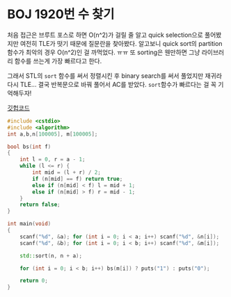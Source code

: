 # BOJ 1920번 수 찾기

처음 접근은 브루트 포스로 하면 O(n^2)가 걸릴 줄 알고 quick selection으로 풀어봤지만 여전히 TLE가 떳기 때문에 질문란을 찾아봤다. 알고보니 quick sort의 partition 함수가 최악의 경우 O(n^2)인 걸 까먹었다. ㅠㅠ 또 sorting은 웬만하면 그냥 라이브러리 함수를 쓰는게 가장 빠르다고 한다.

그래서 STL의 `sort` 함수를 써서 정렬시킨 후 binary search를 써서 풀었지만 재귀라 다시 TLE... 결국 반복문으로 바꿔 풀어서 AC를 받았다. `sort`함수가 빠르다는 걸 꼭 기억해두자!

[깃헙코드](https://github.com/baeharam/PS/blob/0c06b7db84293a1c74c6a028eee8ac211b809a16/Searching/1920%EB%B2%88(%EC%88%98%20%EC%B0%BE%EA%B8%B0).cpp)

```c++
#include <cstdio>
#include <algorithm>
int a,b,n[100005], m[100005];

bool bs(int f)
{
	int l = 0, r = a - 1;
	while (l <= r) {
		int mid = (l + r) / 2;
		if (n[mid] == f) return true;
		else if (n[mid] < f) l = mid + 1;
		else if (n[mid] > f) r = mid - 1;
	}
	return false;
}

int main(void)
{
	scanf("%d", &a); for (int i = 0; i < a; i++) scanf("%d", &n[i]);
	scanf("%d", &b); for (int i = 0; i < b; i++) scanf("%d", &m[i]);

	std::sort(n, n + a);

	for (int i = 0; i < b; i++) bs(m[i]) ? puts("1") : puts("0");

	return 0;
}
```

